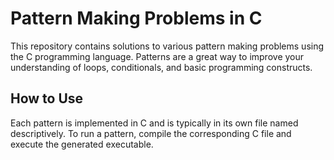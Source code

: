 # Pattern Making Problems in C

This repository contains solutions to various pattern making problems using the C programming language. Patterns are a great way to improve your understanding of loops, conditionals, and basic programming constructs.


## How to Use

Each pattern is implemented in C and is typically in its own file named descriptively. To run a pattern, compile the corresponding C file and execute the generated executable.


